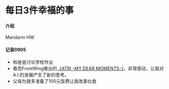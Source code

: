# 每日3件幸福的事

#### 介绍
Mandarin HW

#### 记录0905
- 和爸爸讨论学校作业
- 看完FrontWing推出的[《ATRI -MY DEAR MOMENTS-》](https://zh.moegirl.org.cn/ATRI_-My_Dear_Moments-)，非常感动，让我对A.I.的发展产生了新的思考。
- 父母为我多准备了100元饭费让我改善伙食
